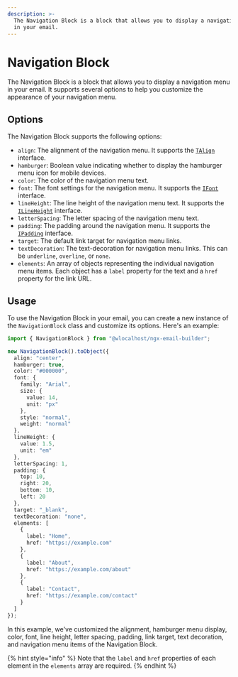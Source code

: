```yaml
---
description: >-
  The Navigation Block is a block that allows you to display a navigation menu
  in your email.
---
```


# Navigation Block

The Navigation Block is a block that allows you to display a navigation menu in your email. It supports several options to help you customize the appearance of your navigation menu.

## Options&#x20;

The Navigation Block supports the following options:

* `align`: The alignment of the navigation menu. It supports the [`TAlign`](../../builder-interfaces.md#talign) interface.
* `hamburger`: Boolean value indicating whether to display the hamburger menu icon for mobile devices.
* `color`: The color of the navigation menu text.
* `font`: The font settings for the navigation menu. It supports the [`IFont`](../../builder-interfaces.md#ifont) interface.
* `lineHeight`: The line height of the navigation menu text. It supports the [`ILineHeight`](../../builder-interfaces.md#ilineheight) interface.
* `letterSpacing`: The letter spacing of the navigation menu text.
* `padding`: The padding around the navigation menu. It supports the [`IPadding`](../../builder-interfaces.md#ipadding) interface.
* `target`: The default link target for navigation menu links.
* `textDecoration`: The text-decoration for navigation menu links. This can be `underline`, `overline`, or `none`.
* `elements`: An array of objects representing the individual navigation menu items. Each object has a `label` property for the text and a `href` property for the link URL.

## Usage&#x20;

To use the Navigation Block in your email, you can create a new instance of the `NavigationBlock` class and customize its options. Here's an example:

```typescript
import { NavigationBlock } from "@wlocalhost/ngx-email-builder";

new NavigationBlock().toObject({
  align: "center",
  hamburger: true,
  color: "#000000",
  font: {
    family: "Arial",
    size: {
      value: 14,
      unit: "px"
    },
    style: "normal",
    weight: "normal"
  },
  lineHeight: {
    value: 1.5,
    unit: "em"
  },
  letterSpacing: 1,
  padding: {
    top: 10,
    right: 20,
    bottom: 10,
    left: 20
  },
  target: "_blank",
  textDecoration: "none",
  elements: [
    {
      label: "Home",
      href: "https://example.com"
    },
    {
      label: "About",
      href: "https://example.com/about"
    },
    {
      label: "Contact",
      href: "https://example.com/contact"
    }
  ]
});

```

In this example, we've customized the alignment, hamburger menu display, color, font, line height, letter spacing, padding, link target, text decoration, and navigation menu items of the Navigation Block.

{% hint style="info" %}
Note that the `label` and `href` properties of each element in the `elements` array are required.
{% endhint %}
